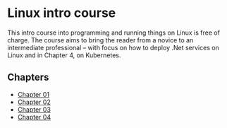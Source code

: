 # Linux intro course

This intro course into programming and running things on Linux is free of
charge. The course aims to bring the reader from a novice to an intermediate
professional – with focus on how to deploy .Net services on Linux and in Chapter
4, on Kubernetes.

## Chapters

 - [Chapter 01](./chapter-01/README.md)
 - [Chapter 02](./chapter-02/README.md)
 - [Chapter 03](./chapter-03/README.md)
 - [Chapter 04](./chapter-04/README.md)
